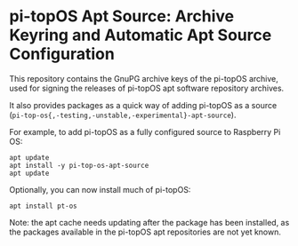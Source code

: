# pi-topOS Apt Source: Archive Keyring and Automatic Apt Source Configuration

This repository contains the GnuPG archive keys of the pi-topOS archive, used for signing the releases of pi-topOS apt software repository archives.

It also provides packages as a quick way of adding pi-topOS as a source (`pi-top-os{,-testing,-unstable,-experimental}-apt-source`).

For example, to add pi-topOS as a fully configured source to Raspberry Pi OS:

```
apt update
apt install -y pi-top-os-apt-source
apt update
```

Optionally, you can now install much of pi-topOS:
```
apt install pt-os
```

Note: the apt cache needs updating after the package has been installed, as the packages available in the pi-topOS apt repositories are not yet known.
